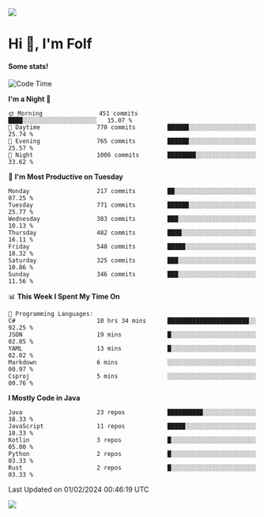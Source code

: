 <img src="https://komarev.com/ghpvc/?username=itsfolf"/>
<h1>Hi 👋, I'm Folf</h1>


#### Some stats!
<!--START_SECTION:waka-->
![Code Time](http://img.shields.io/badge/Code%20Time-2%2C115%20hrs%2033%20mins-blue)

**I'm a Night 🦉** 

```text
🌞 Morning                451 commits         ████░░░░░░░░░░░░░░░░░░░░░   15.07 % 
🌆 Daytime                770 commits         ██████░░░░░░░░░░░░░░░░░░░   25.74 % 
🌃 Evening                765 commits         ██████░░░░░░░░░░░░░░░░░░░   25.57 % 
🌙 Night                  1006 commits        ████████░░░░░░░░░░░░░░░░░   33.62 % 
```
📅 **I'm Most Productive on Tuesday** 

```text
Monday                   217 commits         ██░░░░░░░░░░░░░░░░░░░░░░░   07.25 % 
Tuesday                  771 commits         ██████░░░░░░░░░░░░░░░░░░░   25.77 % 
Wednesday                303 commits         ███░░░░░░░░░░░░░░░░░░░░░░   10.13 % 
Thursday                 482 commits         ████░░░░░░░░░░░░░░░░░░░░░   16.11 % 
Friday                   548 commits         █████░░░░░░░░░░░░░░░░░░░░   18.32 % 
Saturday                 325 commits         ███░░░░░░░░░░░░░░░░░░░░░░   10.86 % 
Sunday                   346 commits         ███░░░░░░░░░░░░░░░░░░░░░░   11.56 % 
```


📊 **This Week I Spent My Time On** 

```text
💬 Programming Languages: 
C#                       10 hrs 34 mins      ███████████████████████░░   92.25 % 
JSON                     19 mins             █░░░░░░░░░░░░░░░░░░░░░░░░   02.85 % 
YAML                     13 mins             █░░░░░░░░░░░░░░░░░░░░░░░░   02.02 % 
Markdown                 6 mins              ░░░░░░░░░░░░░░░░░░░░░░░░░   00.97 % 
Csproj                   5 mins              ░░░░░░░░░░░░░░░░░░░░░░░░░   00.76 % 
```

**I Mostly Code in Java** 

```text
Java                     23 repos            ██████████░░░░░░░░░░░░░░░   38.33 % 
JavaScript               11 repos            █████░░░░░░░░░░░░░░░░░░░░   18.33 % 
Kotlin                   3 repos             █░░░░░░░░░░░░░░░░░░░░░░░░   05.00 % 
Python                   2 repos             █░░░░░░░░░░░░░░░░░░░░░░░░   03.33 % 
Rust                     2 repos             █░░░░░░░░░░░░░░░░░░░░░░░░   03.33 % 
```




 Last Updated on 01/02/2024 00:46:19 UTC
<!--END_SECTION:waka-->
<a src="https://discord.com/users/1090088995976925305"><img src="https://lanyard-profile-readme.vercel.app/api/1090088995976925305"/></a></td> 
